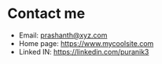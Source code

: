 # Contact me
- Email: prashanth@xyz.com
- Home page: https://www.mycoolsite.com
- Linked IN: https://linkedin.com/puranik3